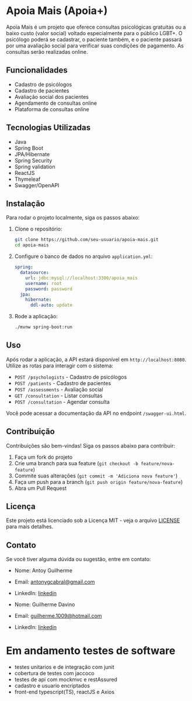# Apoia Mais (Apoia+)

Apoia Mais é um projeto que oferece consultas psicológicas gratuitas ou a baixo custo (valor social) voltado especialmente para o público LGBT+. O psicólogo poderá se cadastrar, o paciente também, e o paciente passará por uma avaliação social para verificar suas condições de pagamento. As consultas serão realizadas online.

## Funcionalidades

- Cadastro de psicólogos
- Cadastro de pacientes
- Avaliação social dos pacientes
- Agendamento de consultas online
- Plataforma de consultas online

## Tecnologias Utilizadas

- Java
- Spring Boot
- JPA/Hibernate
- Spring Security
- Spring validation
- ReactJS
- Thymeleaf
- Swagger/OpenAPI

## Instalação

Para rodar o projeto localmente, siga os passos abaixo:

1. Clone o repositório:

    ```bash
    git clone https://github.com/seu-usuario/apoia-mais.git
    cd apoia-mais
    ```

2. Configure o banco de dados no arquivo `application.yml`:

    ```yaml
    spring:
      datasource:
        url: jdbc:mysql://localhost:3306/apoia_mais
        username: root
        password: password
      jpa:
        hibernate:
          ddl-auto: update
    ```

3. Rode a aplicação:

    ```bash
    ./mvnw spring-boot:run
    ```

## Uso

Após rodar a aplicação, a API estará disponível em `http://localhost:8080`. Utilize as rotas para interagir com o sistema:

- `POST /psychologists` - Cadastro de psicólogos
- `POST /patients` - Cadastro de pacientes
- `POST /assessments` - Avaliação social
- `GET /consultation` - Listar consultas
- `POST /consultation` - Agendar consulta

Você pode acessar a documentação da API no endpoint `/swagger-ui.html`.

## Contribuição

Contribuições são bem-vindas! Siga os passos abaixo para contribuir:

1. Faça um fork do projeto
2. Crie uma branch para sua feature (`git checkout -b feature/nova-feature`)
3. Commite suas alterações (`git commit -m 'Adiciona nova feature'`)
4. Faça um push para a branch (`git push origin feature/nova-feature`)
5. Abra um Pull Request

## Licença

Este projeto está licenciado sob a Licença MIT - veja o arquivo [LICENSE](LICENSE) para mais detalhes.

## Contato

Se você tiver alguma dúvida ou sugestão, entre em contato:

- Nome: Antoy Guilherme
- Email: antonygcabral@gmail.com
- LinkedIn: [linkedin](https://linkedin.com/in/antony-guilherme)

- Nome: Guilherme Davino
- Email: guilherme.1009@hotmail.com
- LinkedIn: [linkedin](https://linkedin.com/in/guilherme-albuquerque-davino)

# Em andamento testes de software
- testes unitarios e de integração com junit
- cobertura de testes com jaccoco
- testes de api com mockmvc e restAssured
- cadastro e usuario encriptados
- front-end typescript(TS), reactJS e Axios


